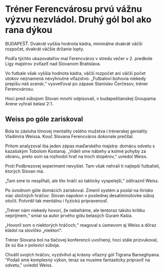 # Tréner Ferencvárosu prvú vážnu výzvu nezvládol. Druhý gól bol ako rana dýkou

BUDAPEŠŤ. Dvakrát vyššia hodnota kádra, minimálne dvakrát väčší rozpočet, dvakrát väčšie držanie lopty.

Podľa týchto ukazovateľov mal Ferencváros v stredu večer v 2. predkole Ligy majstrov zvíťaziť nad Slovanom Bratislava.

Vo futbale však vyššia hodnota kádra, väčší rozpočet ani väčší počet útokov neznamená nevyhnutne víťazstvo. „Futbaloví bohovia niekedy prepíšu náš scenár,“ vysvetľoval po zápase Stanislav Čerčesov, tréner Ferencvárosu.

Hoci pred súbojom Slovan mnohí odpisovali, v budapeštianskej Groupama Arene vyhrali belasí 2:1.

## Weiss po góle zariskoval

Bola to zásluha tímovej mentality celého mužstva i trénerskej geniality Vladimíra Weissa. Kouč Slovana Ferencváros dokonale prečítal.

Pritom analyzoval iba jeden zápas maďarského majstra: domácu odvetu s kazašským Tobolom Kostanaj. „Videli sme nábehy a kolmé pohyby za obranu, preto som sa rozhodol hrať na troch stopérov,“ uviedol Weiss.

Proti Podbrezovej experiment nevyšiel. Tam však nehrali tí najlepší futbalisti, ktorých Slovan má.

„Tam sme to nespĺňali, ale títo hráči sú takticky vyspelejší,“ zdôraznil Weiss.

Po úvodnom góle domácich zariskoval. Zmenil systém a poslal na ihrisko viac útočných hráčov.  Slovan napokon v poslednej desaťminútovke súboj otočil. Potvrdil tak  mentálnu i fyzickú pripravenosť.

„Tréner nám niekedy hovorí, že  nebeháme, ale tentoraz takúto kritiku neprijmem,“ smial sa autor prvého  gólu belasých Guram Kašia.

„Hovoril som o niektorých hráčoch,“ reagoval s úsmevom aj Weiss a dôraz kládol na slovíčko „niektorí“.

Tréner Slovana bol na tlačovej konferencii uvoľnený, hoci stále prízvukoval, že sú iba v polovici súboja.

Chválil svojich hráčov, vyzdvihol aj krásny víťazný gól Tigrana Barseghyana.  "Podali sme komplexný výkon, teraz sa musíme fantasticky pripraviť na  odvetu," uviedol Weiss.
